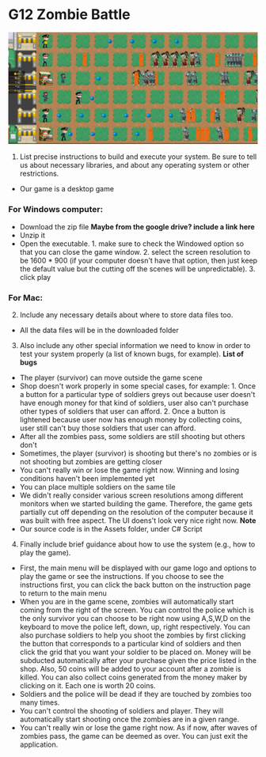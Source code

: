 # G12 Zombie Battle
![alt text](https://github.com/bryan-wu/ZombieBattleUnity/blob/new_map/updatedsample.PNG "In-game capture")

1. List precise instructions to build and execute your system. Be sure to tell us about necessary libraries, and about any operating system or other restrictions.
* Our game is a desktop game
### For Windows computer:
* Download the zip file **Maybe from the google drive? include a link here**
* Unzip it
* Open the executable. 1. make sure to check the Windowed option so that you can close the game window. 2. select the screen resolution to be 1600 * 900 (if your computer doesn't have that option, then just keep the default value but the cutting off the scenes will be unpredictable). 3. click play
### For Mac:
2. Include any necessary details about where to store data files too.
* All the data files will be in the downloaded folder
3. Also include any other special information we need to know in order to test your system properly (a list of known bugs, for example).
**List of bugs**
* The player (survivor) can move outside the game scene
* Shop doesn't work properly in some special cases, for example: 1. Once a button for a particular type of soldiers greys out because user doesn't have enough money for that kind of soldiers, user also can't purchase other types of soldiers that user can afford. 2. Once a button is lightened because user now has enough money by collecting coins, user still can't buy those soldiers that user can afford.
* After all the zombies pass, some soldiers are still shooting but others don't
* Sometimes, the player (survivor) is shooting but there's no zombies or is not shooting but zombies are getting closer
* You can't really win or lose the game right now. Winning and losing conditions haven't been implemented yet
* You can place multiple soldiers on the same tile
* We didn't really consider various screen resolutions among different monitors when we started building the game. Therefore, the game gets partially cut off depending on the resolution of the computer because it was built with free aspect. The UI doens't look very nice right now.
**Note**
* Our source code is in the Assets folder, under C# Script
4. Finally include brief guidance about how to use the system (e.g., how to play the game).
* First, the main menu will be displayed with our game logo and options to play the game or see the instructions. If you choose to see the instructions first, you can click the back button on the instruction page to return to the main menu
* When you are in the game scene, zombies will automatically start coming from the right of the screen. You can control the police which is the only survivor you can choose to be right now using A,S,W,D on the keyboard to move the police left, down, up, right respectively. You can also purchase soldiers to help you shoot the zombies by first clicking the button that corresponds to a particular kind of soldiers and then click the grid that you want your soldier to be placed on. Money will be subducted automatically after your purchase given the price listed in the shop. Also, 50 coins will be added to your account after a zombie is killed. You can also collect coins generated from the money maker by clicking on it. Each one is worth 20 coins. 
* Soldiers and the police will be dead if they are touched by zombies too many times.
* You can't control the shooting of soldiers and player. They will automatically start shooting once the zombies are in a given range.
* You can't really win or lose the game right now. As if now, after waves of zombies pass, the game can be deemed as over. You can just exit the application.
